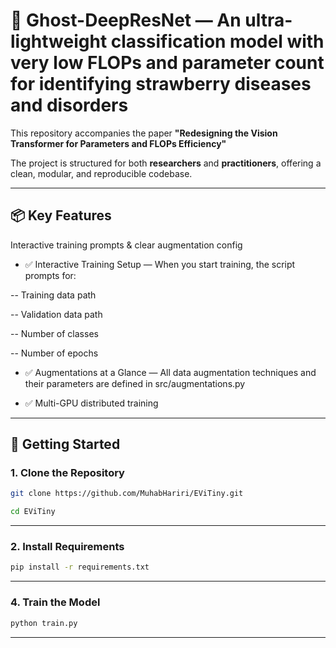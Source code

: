 # 🧠 Ghost-DeepResNet — An ultra-lightweight classification model with very low FLOPs and parameter count for identifying strawberry diseases and disorders

This repository accompanies the paper **"Redesigning the Vision Transformer for Parameters and FLOPs Efficiency"**

The project is structured for both **researchers** and **practitioners**, offering a clean, modular, and reproducible codebase.


---

## 📦 Key Features

Interactive training prompts & clear augmentation config

- ✅ Interactive Training Setup — When you start training, the script prompts for:

-- Training data path

-- Validation data path

-- Number of classes

-- Number of epochs

- ✅ Augmentations at a Glance — All data augmentation techniques and their parameters are defined in src/augmentations.py
  
- ✅ Multi-GPU distributed training 

---

## 🚀 Getting Started
### 1. Clone the Repository

```bash
git clone https://github.com/MuhabHariri/EViTiny.git
```
```bash
cd EViTiny
```


---

### 2. Install Requirements

```bash
pip install -r requirements.txt
```



---


### 4. Train the Model 
```bash
python train.py
```
---
